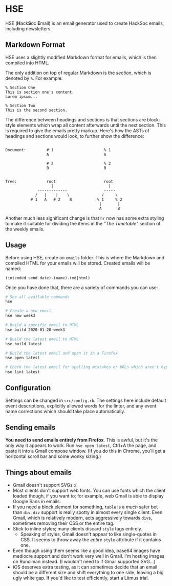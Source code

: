 # HSE
HSE (**H**ack**S**oc **E**mail) is an email generator used to create HackSoc
emails, including newsletters.

## Markdown Format
HSE uses a slightly modified Markdown format for emails, which is then compiled
into HTML.

The only addition on top of regular Markdown is the _section_, which is denoted
by `%`. For example:

```
% Section One
This is section one's content.
Lorem ipsum...

% Section Two
This is the second section.

```

The difference between headings and sections is that sections are block-style
elements which wrap all content afterwards until the next section. This is
required to give the emails pretty markup. Here's how the ASTs of headings and
sections would look, to further show the difference:

```

Document:         # 1                      % 1
                  A                        A

                  # 2                      % 2
                  B                        B


Tree:             root                     root
                    |                        |
              -------------                -----
             /   |    |    \              /     \
           # 1   A   # 2    B           % 1     % 2
                                         |       | 
                                         A       B
```

Another much less significant change is that `hr` now has some extra styling
to make it suitable for dividing the items in the _"The Timetable"_ section of
the weekly emails.

## Usage

Before using HSE, create an `emails` folder. This is where the Markdown and
compiled HTML for your emails will be stored. Created emails will be named:

```
(intended send date)-(name).(md|html)
```

Once you have done that, there are a variety of commands you can use:

```bash
# See all available commands
hse

# Create a new email
hse new week3

# Build a specific email to HTML
hse build 2020-01-20-week3

# Build the latest email to HTML
hse build latest

# Build the latest email and open it in a Firefox
hse open latest

# Check the latest email for spelling mistakes or URLs which aren't hyperlinked
hse lint latest
```

## Configuration

Settings can be changed in `src/config.rb`. The settings here include default
event descriptions, explicitly allowed words for the linter, and any event
name corrections which should take place automatically.

## Sending emails

**You need to send emails entirely from Firefox**. This is awful, but it's the
only way it appears to work. Run `hse open latest`, Ctrl+A the page, and paste
it into a Gmail compose window. (If you do this in Chrome, you'll get a
horizontal scroll bar and some wonky sizing.)

## Things about emails

- Gmail doesn't support SVGs :(
- Most clients don't support web fonts. You can use fonts which the client
    loaded though, if you want to; for example, web Gmail is able to display
    Google Sans in emails. 
- If you need a block element for something, `table` is a _much_ safer bet
    than `div`. `div` support is really spotty in almost every single
    client. Even Gmail, which is relatively modern, acts aggressively towards
    `div`s, sometimes removing their CSS or the entire tag.
- Stick to inline styles; many clients discard `style` tags entirely.
    - Speaking of styles, Gmail doesn't appear to like single-quotes in CSS. It
        seems to throw away the _entire_ `style` attribute if it contains one.
- Even though using them seems like a good idea, base64 images have mediocre 
    support and don't work very well in Gmail. I'm hosting images on Runciman 
    instead. (I wouldn't need to if Gmail supported SVG...)
- iOS deserves extra testing, as it can sometimes decide that an email should
    be a different size and shift everything to one side, leaving a big ugly
    white gap. If you'd like to test efficiently, start a Litmus trial.